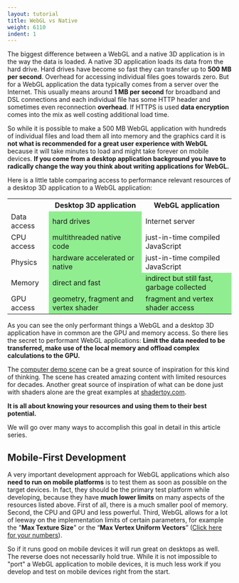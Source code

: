 ```yaml
---
layout: tutorial
title: WebGL vs Native
weight: 6110
indent: 1
---
```

The biggest difference between a WebGL and a native 3D application is in the way the data is loaded. A native 3D application loads its data from the hard drive. Hard drives have become so fast they can transfer up to <strong>500 MB per second</strong>. Overhead for accessing individual files goes towards zero. But for a WebGL application the data typically comes from a server over the Internet. This usually means around <strong>1 MB per second</strong> for broadband and DSL connections and each individual file has some HTTP header and sometimes even reconnection <strong>overhead</strong>. If HTTPS is used <strong>data encryption</strong> comes into the mix as well costing additional load time.

So while it is possible to make a 500 MB WebGL application with hundreds of individual files and load them all into memory and the graphics card it is <strong>not what is recommended for a great user experience with WebGL</strong> because it will take minutes to load and might take forever on mobile devices. <strong>If you come from a desktop application background you have to radically change the way you think about writing applications for WebGL.</strong>

Here is a little table comparing access to performance relevant resources of a desktop 3D application to a WebGL application:

<table class="table">
<tbody>
<tr>
<th></th>
<th>Desktop 3D application</th>
<th>WebGL application</th>
</tr>
<tr>
<td>Data access</td>
<td bgcolor="lightgreen">hard drives</td>
<td>Internet server</td>
</tr>
<tr>
<td>CPU access</td>
<td bgcolor="lightgreen">multithreaded native code</td>
<td>just-in-time compiled JavaScript</td>
</tr>
<tr>
<td>Physics</td>
<td bgcolor="lightgreen">hardware accelerated or native</td>
<td>just-in-time compiled JavaScript</td>
</tr>
<tr>
<td>Memory</td>
<td bgcolor="lightgreen">direct and fast</td>
<td bgcolor="lightgreen">indirect but still fast, garbage collected</td>
</tr>
<tr>
<td>GPU access</td>
<td bgcolor="lightgreen">geometry, fragment and vertex shader</td>
<td bgcolor="lightgreen">fragment and vertex shader access</td>
</tr>
</tbody>
</table>

As you can see the only performant things a WebGL and a desktop 3D application have in common are the GPU and memory access. So there lies the secret to performant WebGL applications: <strong>Limit the data needed to be transferred, make use of the local memory and offload complex calculations to the GPU.</strong>

The <a href="http://en.wikipedia.org/wiki/Demoscene">computer demo scene</a> can be a great source of inspiration for this kind of thinking. The scene has created amazing content with limited resources for decades. Another great source of inspiration of what can be done just with shaders alone are the great examples at <a href="https://www.shadertoy.com/">shadertoy.com</a>.

<strong>It is all about knowing your resources and using them to their best potential.</strong>

We will go over many ways to accomplish this goal in detail in this article series.

<h2>Mobile-First Development</h2>

A very important development approach for WebGL applications which also <strong>need to run on mobile platforms</strong> is to test them as soon as possible on the target devices. In fact, they should be the primary test platform while developing, because they have <strong>much lower limits</strong> on many aspects of the resources listed above. First of all, there is a much smaller pool of memory. Second, the CPU and GPU and less powerful. Third, WebGL allows for a lot of leeway on the implementation limits of certain parameters, for example the "<strong>Max Texture Size</strong>" or the “<strong>Max Vertex Uniform Vectors</strong>” (<a href="http://www.browserleaks.com/webgl">Click here for your numbers</a>).

So if it runs good on mobile devices it will run great on desktops as well. The reverse does not necessarily hold true. While it is not impossible to "port" a WebGL application to mobile devices, it is much less work if you develop and test on mobile devices right from the start.
